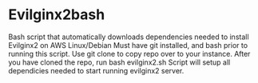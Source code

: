 # Evilginx2bash

Bash script that automatically downloads dependencies needed to install Evilginx2 on AWS Linux/Debian
Must have git installed, and bash prior to running this script. 
Use git clone to copy repo over to your instance.
After you have cloned the repo, run bash evilginx2.sh 
Script will setup all dependicies needed to start running evilginx2 server.

